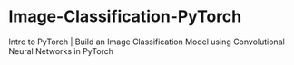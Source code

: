 # Image-Classification-PyTorch
Intro to PyTorch | Build an Image Classification Model using Convolutional Neural Networks in PyTorch
